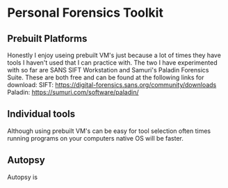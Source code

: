 # Personal Forensics Toolkit

## Prebuilt Platforms
Honestly I enjoy useing prebuilt VM's just because a lot of times they have tools I haven't used that I can practice with. The two I have experimented with so far are SANS SIFT Workstation and Samuri's Paladin Forensics Suite. These are both free and can be found at the following links for download:
SIFT: https://digital-forensics.sans.org/community/downloads
Paladin: https://sumuri.com/software/paladin/

## Individual tools
Although using prebuilt VM's can be easy for tool selection often times running programs on your computers native OS will be faster.
## Autopsy
Autopsy is 
